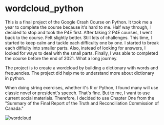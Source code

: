 # wordcloud_python
This is a final project of the Google Crash Course on Python. It took me a year to complete the course because it's hard to me. Half way through, I decided to stop and took the P4E first. After taking 2 P4E courses, I went back to the course. Felt slightly better. Still lots of challenges. This time, I started to keep calm and tackle each difficulty one by one.  I started to break each diffiulty into smaller parts.  Also, instead of looking for answers, I looked for ways to deal with the small parts. Finally, I was able to completed the course before the end of 2021. What a long journey.  
 
The project is to create a wordcloud by building a dictionary with words and frequencies. The project did help me to understand more about dictionary in python.

When doing string exercises, whether it's R or Python, I found many will use classic novel or president's speech. That's fine.  But to me, I want to use current social materials.  Therefore, I decided to use Chapter One from the "Summary of the Final Report of the Truth and Reconciliation Commission of Canada."

![wordcloud](https://user-images.githubusercontent.com/82190225/147516023-d2bfb277-c487-4525-bc32-ddc48772eee3.png)
